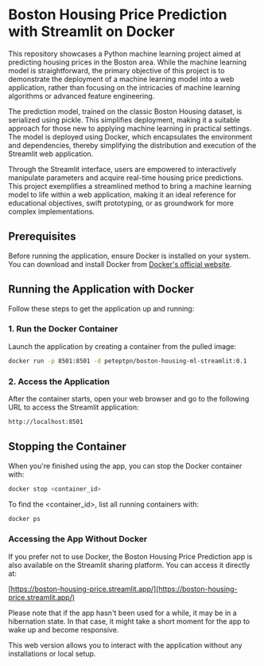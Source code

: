 # Boston Housing Price Prediction with Streamlit on Docker

This repository showcases a Python machine learning project aimed at predicting housing prices in the Boston area. While the machine learning model is straightforward, the primary objective of this project is to demonstrate the deployment of a machine learning model into a web application, rather than focusing on the intricacies of machine learning algorithms or advanced feature engineering.

The prediction model, trained on the classic Boston Housing dataset, is serialized using pickle. This simplifies deployment, making it a suitable approach for those new to applying machine learning in practical settings. The model is deployed using Docker, which encapsulates the environment and dependencies, thereby simplifying the distribution and execution of the Streamlit web application.

Through the Streamlit interface, users are empowered to interactively manipulate parameters and acquire real-time housing price predictions. This project exemplifies a streamlined method to bring a machine learning model to life within a web application, making it an ideal reference for educational objectives, swift prototyping, or as groundwork for more complex implementations.

## Prerequisites

Before running the application, ensure Docker is installed on your system. You can download and install Docker from [Docker's official website](https://www.docker.com/products/docker-desktop).

## Running the Application with Docker

Follow these steps to get the application up and running:

### 1. Run the Docker Container

Launch the application by creating a container from the pulled image:

```bash
docker run -p 8501:8501 -d peteptpn/boston-housing-ml-streamlit:0.1
```

### 2. Access the Application
After the container starts, open your web browser and go to the following URL to access the Streamlit application:

```bash
http://localhost:8501
```

## Stopping the Container
When you're finished using the app, you can stop the Docker container with:

```bash
docker stop <container_id>
```

To find the <container_id>, list all running containers with:

```bash
docker ps
```

### Accessing the App Without Docker

If you prefer not to use Docker, the Boston Housing Price Prediction app is also available on the Streamlit sharing platform. You can access it directly at:

[https://boston-housing-price.streamlit.app/](https://boston-housing-price.streamlit.app/)

Please note that if the app hasn't been used for a while, it may be in a hibernation state. In that case, it might take a short moment for the app to wake up and become responsive.

This web version allows you to interact with the application without any installations or local setup.
